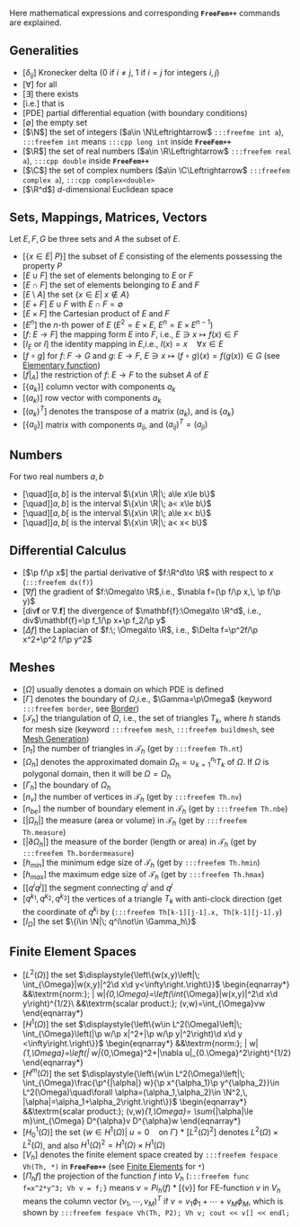 Here mathematical expressions and corresponding __`FreeFem++`__ commands are explained.

## Generalities

 * [$\delta_{ij}$] Kronecker delta ($0$ if $i\neq j$, 1 if $i=j$ for integers $i,j$)
 * [$\forall$] for all
 * [$\exists$] there exists
 * [i.e.] that is
 * [PDE] partial differential equation (with boundary conditions)
 * [$\emptyset$] the empty set
 * [$\N$] the set of integers ($a\in \N\Leftrightarrow$ `:::freefme int a`), `:::freefem int` means `:::cpp long int` inside __`FreeFem++`__
 * [$\R$] the set of real numbers ($a\in \R\Leftrightarrow$ `:::freefem real a`), `:::cpp double` inside __`FreeFem++`__
 * [$\C$] the set of complex numbers ($a\in \C\Leftrightarrow$ `:::freefem complex a`), `:::cpp complex<double>`
 * [$\R^d$] $d$-dimensional Euclidean space

## Sets, Mappings, Matrices, Vectors

Let $E,\, F,\, G$ be three sets and $A$ the subset of $E$.


 * [$\{x\in E|\; P\}$] the subset of $E$ consisting of the elements possessing the property $P$
 * [$E\cup F$] the set of elements belonging to $E$ or $F$
 * [$E\cap F$] the set of elements belonging to $E$ and $F$
 * [$E\setminus A$] the set $\{x\in E|\; x\not\in A\}$
 * [$E+F$] $E\cup F$ with $E\cap F=\emptyset$
 * [$E\times F$] the Cartesian product of $E$ and $F$
 * [$E^n$] the $n$-th power of $E$ ($E^2=E\times E$, $E^n=E\times E^{n-1}$)
 * [$f:\; E\to F$] the mapping form $E$ into $F$, i.e.,
	$E\ni x\mapsto f(x)\in F$
 * [$I_E$ or $I$] the identity mapping in $E$,i.e., $I(x)=x\quad \forall x\in E$
 * [$f\circ g$] for $f:\; F\to G$ and $g:\; E\to F$, $E\ni x\mapsto (f\circ g)(x)=f(g(x))\in G$ (see [Elementary function](/reference/Types/#elementary-functions))
 * [$f|_A$] the restriction of $f:\; E\to F$ to the subset $A$ of $E$
 * [$\{a_k\}$] column vector with components $a_k$
 * [$(a_k)$] row vector with components $a_k$
 * [$(a_{k})^T$] denotes the transpose of a matrix $(a_{k})$, and is $\{a_{k}\}$
 * [$\{a_{ij}\}$] matrix with components $a_{ij}$, and $(a_{ij})^T=(a_{ji})$


## Numbers

For two real numbers $a,b$


 * [\quad]$[a,b]$ is the interval $\{x\in \R|\; a\le x\le b\}$
 * [\quad]$]a,b]$ is the interval $\{x\in \R|\; a< x\le b\}$
 * [\quad]$[a,b[$ is the interval $\{x\in \R|\; a\le x< b\}$
 * [\quad]$]a,b[$ is the interval $\{x\in \R|\; a< x< b\}$


## Differential Calculus

 * [$\p f/\p x$] the partial derivative of $f:\R^d\to \R$ with respect to $x$ (`:::freefem dx(f)`)
 * [$\nabla f$] the gradient of $f:\Omega\to \R$,i.e., $\nabla f=(\p f/\p x,\, \p f/\p y)$
 * [div$\mathbf{f}$ or $\nabla.\mathbf{f}$] the divergence of $\mathbf{f}:\Omega\to \R^d$, i.e., div$\mathbf{f}=\p f_1/\p x+\p f_2/\p y$
 * [$\Delta f$] the Laplacian of $f:\; \Omega\to \R$, i.e., $\Delta f=\p^2f/\p x^2+\p^2 f/\p y^2$


## Meshes

 * [$\Omega$] usually denotes a domain on which PDE is defined
 * [$\Gamma$] denotes the boundary of $\Omega$,i.e., $\Gamma=\p\Omega$ (keyword `:::freefem border`, see [Border](MeshGeneration/#border))
 * [$\mathcal{T}_h$] the triangulation of $\Omega$, i.e., the set of triangles $T_k$, where $h$ stands for mesh size (keyword `:::freefem mesh`, `:::freefem buildmesh`, see [Mesh Generation](MeshGeneration/#commands-for-mesh-generation))
 * [$n_t$] the number of triangles in $\mathcal{T}_h$ (get by `:::freefem Th.nt`)
 * [$\Omega_h$] denotes the approximated domain $\Omega_h=\cup_{k=1}^{n_t}T_k$ of $\Omega$. If $\Omega$ is polygonal domain, then it will be $\Omega=\Omega_h$
 * [$\Gamma_h$] the boundary of $\Omega_h$
 * [$n_v$] the number of vertices in $\mathcal{T}_h$ (get by `:::freefem Th.nv`)
 * [$n_{be}$] the number of boundary element in $\mathcal{T}_h$ (get by `:::freefem Th.nbe`)
 * [$|\Omega_h|$] the measure (area or volume) in $\mathcal{T}_h$ (get by `:::freefem Th.measure`)
 * [$|\partial \Omega_h|$] the measure of the border (length or area) in $\mathcal{T}_h$ (get by `:::freefem Th.bordermeasure`)
 * [$h_{min}$] the minimum edge size of $\mathcal{T}_h$ (get by `:::freefem Th.hmin`)
 * [$h_{max}$] the maximum edge size of $\mathcal{T}_h$ (get by `:::freefem Th.hmax`)
 * [[$q^iq^j$]] the segment connecting $q^i$ and $q^j$
 * [$q^{k_1},q^{k_2},q^{k_3}$] the vertices of a triangle $T_k$ with anti-clock direction (get the coordinate of $q^{k_j}$ by (`:::freefem Th[k-1][j-1].x, Th[k-1][j-1].y`)
 * [$I_{\Omega}$] the set $\{i\in \N|\; q^i\not\in \Gamma_h\}$


## Finite Element Spaces

 * [$L^2(\Omega)$] the set $\displaystyle{\left\{w(x,y)\left|\; \int_{\Omega}|w(x,y)|^2\d x\d y<\infty\right.\right\}}$
	\begin{eqnarray*}
	&&\textrm{norm:}\; \| w\|_{0,\Omega}=\left(\int_{\Omega}|w(x,y)|^2\d x\d y\right)^{1/2}\\
	&&\textrm{scalar product:}\; (v,w)=\int_{\Omega}vw
	\end{eqnarray*}
 * [$H^1(\Omega)$] the set $\displaystyle{\left\{w\in L^2(\Omega)\left|\; \int_{\Omega}\left(|\p w/\p x|^2+|\p w/\p y|^2\right)\d x\d y <\infty\right.\right\}}$
	\begin{eqnarray*}
	&&\textrm{norm:}\; \| w\|_{1,\Omega}=\left(\| w\|_{0,\Omega}^2+\|\nabla u\|_{0.\Omega}^2\right)^{1/2}
	\end{eqnarray*}
	<!--- __ --->
 * [$H^m(\Omega)$] the set $\displaystyle{\left\{w\in L^2(\Omega)\left|\; \int_{\Omega}\frac{\p^{|\alpha|} w}{\p x^{\alpha_1}\p y^{\alpha_2}}\in L^2(\Omega)\quad\forall \alpha=(\alpha_1,\alpha_2)\in \N^2,\, |\alpha|=\alpha_1+\alpha_2\right.\right\}}$
	\begin{eqnarray*}
	&&\textrm{scalar product:}\; (v,w)_{1,\Omega}=
	\sum_{|\alpha|\le m}\int_{\Omega} D^{\alpha}v D^{\alpha}w
	\end{eqnarray*}
 * [$H^1_0(\Omega)$] the set $\left\{w\in H^1(\Omega)\left|\; u=0\quad \textrm{on }\Gamma\right.\right\}$ * [$L^2(\Omega)^2$] denotes $L^2(\Omega)\times L^2(\Omega)$, and also $H^1(\Omega)^2=H^1(\Omega)\times H^1(\Omega)$
 * [$V_h$] denotes the finite element space created by `:::freefem fespace Vh(Th, *)` in __`FreeFem++`__ (see [Finite Elements](FiniteElement/) for `*`)
 * [$\Pi_h f$] the projection of the function $f$ into $V_h$ (`:::freefem func f=x^2*y^3; Vh v = f;}` means $v = Pi_h (f) * [\{v\}]$ for FE-function $v$ in $V_h$ means the column vector $(v_1,\cdots,v_M)^T$ if $v=v_1\phi_1+\cdots+v_M\phi_M$, which is shown by `:::freefem fespace Vh(Th, P2); Vh v; cout << v[] << endl;`
